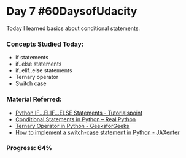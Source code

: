 # Day 7 #60DaysofUdacity

Today I learned basics about conditional statements.

### Concepts Studied Today:
- if statements
- if..else statements
- if..elif..else statements
- Ternary operator
- Switch case

### Material Referred:
- [Python IF...ELIF...ELSE Statements - Tutorialspoint](https://www.tutorialspoint.com/python/python_if_else.htm)
- [Conditional Statements in Python – Real Python](https://realpython.com/python-conditional-statements/)
- [Ternary Operator in Python - GeeksforGeeks](https://www.geeksforgeeks.org/ternary-operator-in-python/)
- [How to implement a switch-case statement in Python - JAXenter](https://jaxenter.com/implement-switch-case-statement-python-138315.html)

### Progress: 64%
